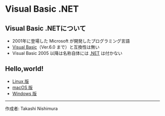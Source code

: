 # Visual Basic .NET

## Visual Basic .NETについて

* 2001年に登場した Microsoft が開発したプログラミング言語
* [Visual Basic](https://ja.wikipedia.org/wiki/Microsoft_Visual_Basic)（Ver.6.0 まで）と互換性は無い
* Visual Basic 2005 以降は名称自体には [.NET](https://ja.wikipedia.org/wiki/.NET_Framework) は付かない

## Hello,world!

* [Linux 版](https://github.com/TakashiNishimura/HelloWorld/blob/master/VisualBasic/VisualBasic_linux.md)
* [macOS 版](https://github.com/TakashiNishimura/HelloWorld/blob/master/VisualBasic/VisualBasic_mac.md)
* [Windows 版](https://github.com/TakashiNishimura/HelloWorld/blob/master/VisualBasic/VisualBasic_win.md)

***
作成者: Takashi Nishimura